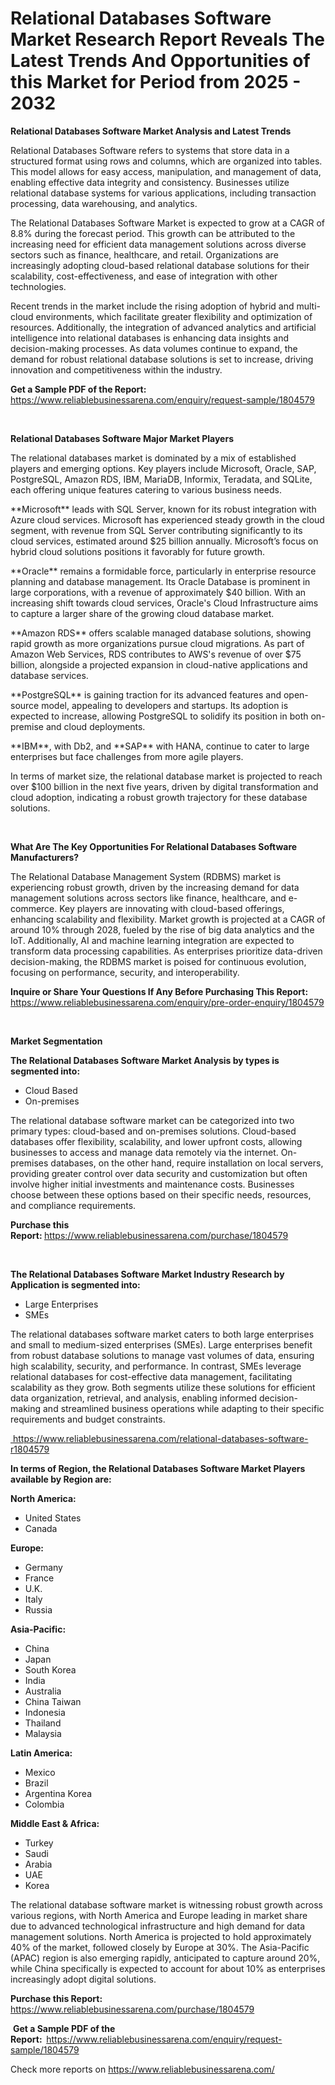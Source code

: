 <p><h1>Relational Databases Software Market Research Report Reveals The Latest Trends And Opportunities of this Market for Period from 2025 - 2032</h1></p><p><strong>Relational Databases Software Market Analysis and Latest Trends</strong></p>
<p><p>Relational Databases Software refers to systems that store data in a structured format using rows and columns, which are organized into tables. This model allows for easy access, manipulation, and management of data, enabling effective data integrity and consistency. Businesses utilize relational database systems for various applications, including transaction processing, data warehousing, and analytics.</p><p>The Relational Databases Software Market is expected to grow at a CAGR of 8.8% during the forecast period. This growth can be attributed to the increasing need for efficient data management solutions across diverse sectors such as finance, healthcare, and retail. Organizations are increasingly adopting cloud-based relational database solutions for their scalability, cost-effectiveness, and ease of integration with other technologies.</p><p>Recent trends in the market include the rising adoption of hybrid and multi-cloud environments, which facilitate greater flexibility and optimization of resources. Additionally, the integration of advanced analytics and artificial intelligence into relational databases is enhancing data insights and decision-making processes. As data volumes continue to expand, the demand for robust relational database solutions is set to increase, driving innovation and competitiveness within the industry.</p></p>
<p><strong>Get a Sample PDF of the Report:&nbsp;</strong> <a href="https://www.reliablebusinessarena.com/enquiry/request-sample/1804579?utm_campaign=2482&utm_medium=2&utm_source=Github&utm_content=ia&utm_term=10032025&utm_id=relational-databases-software">https://www.reliablebusinessarena.com/enquiry/request-sample/1804579</a></p>
<p>&nbsp;</p>
<p><strong>Relational Databases Software Major Market Players</strong></p>
<p><p>The relational databases market is dominated by a mix of established players and emerging options. Key players include Microsoft, Oracle, SAP, PostgreSQL, Amazon RDS, IBM, MariaDB, Informix, Teradata, and SQLite, each offering unique features catering to various business needs.</p><p>**Microsoft** leads with SQL Server, known for its robust integration with Azure cloud services. Microsoft has experienced steady growth in the cloud segment, with revenue from SQL Server contributing significantly to its cloud services, estimated around $25 billion annually. Microsoft’s focus on hybrid cloud solutions positions it favorably for future growth.</p><p>**Oracle** remains a formidable force, particularly in enterprise resource planning and database management. Its Oracle Database is prominent in large corporations, with a revenue of approximately $40 billion. With an increasing shift towards cloud services, Oracle's Cloud Infrastructure aims to capture a larger share of the growing cloud database market.</p><p>**Amazon RDS** offers scalable managed database solutions, showing rapid growth as more organizations pursue cloud migrations. As part of Amazon Web Services, RDS contributes to AWS's revenue of over $75 billion, alongside a projected expansion in cloud-native applications and database services.</p><p>**PostgreSQL** is gaining traction for its advanced features and open-source model, appealing to developers and startups. Its adoption is expected to increase, allowing PostgreSQL to solidify its position in both on-premise and cloud deployments.</p><p>**IBM**, with Db2, and **SAP** with HANA, continue to cater to large enterprises but face challenges from more agile players. </p><p>In terms of market size, the relational database market is projected to reach over $100 billion in the next five years, driven by digital transformation and cloud adoption, indicating a robust growth trajectory for these database solutions.</p></p>
<p>&nbsp;</p>
<p><strong>What Are The Key Opportunities For Relational Databases Software Manufacturers?</strong></p>
<p><p>The Relational Database Management System (RDBMS) market is experiencing robust growth, driven by the increasing demand for data management solutions across sectors like finance, healthcare, and e-commerce. Key players are innovating with cloud-based offerings, enhancing scalability and flexibility. Market growth is projected at a CAGR of around 10% through 2028, fueled by the rise of big data analytics and the IoT. Additionally, AI and machine learning integration are expected to transform data processing capabilities. As enterprises prioritize data-driven decision-making, the RDBMS market is poised for continuous evolution, focusing on performance, security, and interoperability.</p></p>
<p><strong>Inquire or Share Your Questions If Any Before Purchasing This Report:</strong> <a href="https://www.reliablebusinessarena.com/enquiry/pre-order-enquiry/1804579?utm_campaign=2482&utm_medium=2&utm_source=Github&utm_content=ia&utm_term=10032025&utm_id=relational-databases-software">https://www.reliablebusinessarena.com/enquiry/pre-order-enquiry/1804579</a></p>
<p>&nbsp;</p>
<p><strong>Market Segmentation</strong></p>
<p><strong>The Relational Databases Software Market Analysis by types is segmented into:</strong></p>
<p><ul><li>Cloud Based</li><li>On-premises</li></ul></p>
<p><p>The relational database software market can be categorized into two primary types: cloud-based and on-premises solutions. Cloud-based databases offer flexibility, scalability, and lower upfront costs, allowing businesses to access and manage data remotely via the internet. On-premises databases, on the other hand, require installation on local servers, providing greater control over data security and customization but often involve higher initial investments and maintenance costs. Businesses choose between these options based on their specific needs, resources, and compliance requirements.</p></p>
<p><strong>Purchase this Report:&nbsp;</strong><a href="https://www.reliablebusinessarena.com/purchase/1804579?utm_campaign=2482&utm_medium=2&utm_source=Github&utm_content=ia&utm_term=10032025&utm_id=relational-databases-software">https://www.reliablebusinessarena.com/purchase/1804579</a></p>
<p>&nbsp;</p>
<p><strong>The Relational Databases Software Market Industry Research by Application is segmented into:</strong></p>
<p><ul><li>Large Enterprises</li><li>SMEs</li></ul></p>
<p><p>The relational databases software market caters to both large enterprises and small to medium-sized enterprises (SMEs). Large enterprises benefit from robust database solutions to manage vast volumes of data, ensuring high scalability, security, and performance. In contrast, SMEs leverage relational databases for cost-effective data management, facilitating scalability as they grow. Both segments utilize these solutions for efficient data organization, retrieval, and analysis, enabling informed decision-making and streamlined business operations while adapting to their specific requirements and budget constraints.</p></p>
<p><a href="https://www.reliablebusinessarena.com/relational-databases-software-r1804579?utm_campaign=2482&utm_medium=2&utm_source=Github&utm_content=ia&utm_term=10032025&utm_id=relational-databases-software">&nbsp;https://www.reliablebusinessarena.com/relational-databases-software-r1804579</a></p>
<p><strong>In terms of Region, the Relational Databases Software Market Players available by Region are:</strong></p>
<p>
    <p> <strong> North America: </strong>
        <ul>
            <li>United States</li>
            <li>Canada</li>
        </ul>
        </p> 
    <p> <strong> Europe: </strong>
        <ul>
            <li>Germany</li>
            <li>France</li>
            <li>U.K.</li>
            <li>Italy</li>
            <li>Russia</li>
        </ul>
        </p> 
    <p> <strong> Asia-Pacific: </strong>
        <ul>
            <li>China</li>
            <li>Japan</li>
            <li>South Korea</li>
            <li>India</li>
            <li>Australia</li>
            <li>China Taiwan</li>
            <li>Indonesia</li>
            <li>Thailand</li>
            <li>Malaysia</li>
        </ul>
        </p> 
    <p> <strong> Latin America: </strong>
        <ul>
            <li>Mexico</li>
            <li>Brazil</li>
            <li>Argentina Korea</li>
            <li>Colombia</li>
        </ul>
        </p> 
    <p> <strong> Middle East & Africa: </strong>
        <ul>
            <li>Turkey</li>
            <li>Saudi</li>
            <li>Arabia</li>
            <li>UAE</li>
            <li>Korea</li>
        </ul>
    </p>
    </p>
<p><p>The relational database software market is witnessing robust growth across various regions, with North America and Europe leading in market share due to advanced technological infrastructure and high demand for data management solutions. North America is projected to hold approximately 40% of the market, followed closely by Europe at 30%. The Asia-Pacific (APAC) region is also emerging rapidly, anticipated to capture around 20%, while China specifically is expected to account for about 10% as enterprises increasingly adopt digital solutions.</p></p>
<p><strong>Purchase this Report: </strong><a href="https://www.reliablebusinessarena.com/purchase/1804579?utm_campaign=2482&utm_medium=2&utm_source=Github&utm_content=ia&utm_term=10032025&utm_id=relational-databases-software">https://www.reliablebusinessarena.com/purchase/1804579</a></p>
<p>&nbsp;<strong>Get a Sample PDF of the Report:&nbsp;&nbsp;</strong><a href="https://www.reliablebusinessarena.com/enquiry/request-sample/1804579?utm_campaign=2482&utm_medium=2&utm_source=Github&utm_content=ia&utm_term=10032025&utm_id=relational-databases-software">https://www.reliablebusinessarena.com/enquiry/request-sample/1804579</a></p>
<p><strong></strong></p>
<p>Check more reports on <a href="https://www.reliablebusinessarena.com/?utm_campaign=2482&utm_medium=2&utm_source=Github&utm_content=ia&utm_term=10032025&utm_id=relational-databases-software">https://www.reliablebusinessarena.com/</a></p>